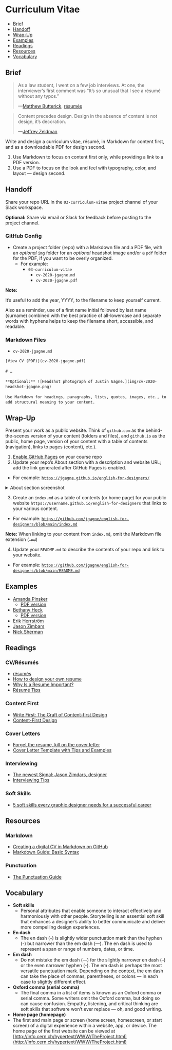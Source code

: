 # Curriculum Vitae

- [Brief](#brief)
- [Handoff](#handoff)
- [Wrap-Up](#wrap-up)
- [Examples](#examples)
- [Readings](#readings)
- [Resources](#resources)
- [Vocabulary](#vocabulary)

## Brief

> As a law student, I went on a few job interviews. At one, the interviewer’s first comment was “It’s so unusual that I see a résumé without any typos.”
>
>—[Matthew Butterick](https://practicaltypography.com), [résumés](https://practicaltypography.com/resumes.html)

> Content precedes design. Design in the absence of content is not design, it’s decoration.
>
>—[Jeffrey Zeldman](https://twitter.com/zeldman/status/804159148?lang=en)

Write and design a curriculum vitae, résumé, in Markdown for content first, and as a downloadable PDF for design second.

1. Use Markdown to focus on content first only, while providing a link to a PDF version.
2. Use a PDF to focus on the look and feel with typography, color, and layout — design second.

## Handoff

Share your repo URL in the `03-curriculum-vitae` project channel of your Slack workspace.

**Optional:** Share via email or Slack for feedback before posting to the project channel.

### GitHub Config

- Create a project folder (repo) with a Markdown file and a PDF file, with an *optional* `img` folder for an *optional* headshot image and/or a `pdf` folder for the PDF, if you want to be overly organized.
  - For example:
    - `03-curriculum-vitae`
      - `cv-2020-jgagne.md`
      - `cv-2020-jgagne.pdf`

**Note:**

It’s useful to add the year, YYYY, to the filename to keep yourself current.

Also as a reminder, use of a first name initial followed by last name (surname) combined with the best practice of all-lowercase and separate words with hyphens helps to keep the filename short, accessible, and readable.

### Markdown Files

- `cv-2020-jgagne.md`

```
[View CV (PDF)](cv-2020-jgagne.pdf)

# …

**Optional:** ![Headshot photograph of Justin Gagne.](img/cv-2020-headshot-jgagne.png)

Use Markdown for headings, paragraphs, lists, quotes, images, etc., to add structural meaning to your content.

```
## Wrap-Up

Present your work as a public website. Think of `github.com` as the behind-the-scenes version of your content (folders and files), and `github.io` as the public, home page, version of your content with a table of contents (navigation), links to pages (content), etc.).

1. [Enable GitHub Pages](https://docs.github.com/en/free-pro-team@latest/github/working-with-github-pages/configuring-a-publishing-source-for-your-github-pages-site#choosing-a-publishing-source) on your course repo
2. Update your repo’s About section with a description and website URL; add the link generated after GitHub Pages is enabled.
 - For example: [`https://jgagne.github.io/english-for-designers/`](https://jgagne.github.io/english-for-designers/)

<details>
<summary>About section screenshot</summary>

![Screenshot of GitHub Pages About description and website content.](./img/03-github-about-section.png)

</details>

3. Create an `index.md` as a table of contents (or home page) for your public website `https://username.github.io/english-for-designers` that links to your various content.
- For example: [`https://github.com/jgagne/english-for-designers/blob/main/index.md`](https://github.com/jgagne/english-for-designers/blob/main/index.md)

**Note:** When linking to your content from `index.md`, omit the Markdown file extension (<del>`.md`</del>)

4. Update your `README.md` to describe the contents of your repo and link to your website.
 - For example: [`https://github.com/jgagne/english-for-designers/blob/main/README.md`](https://github.com/jgagne/english-for-designers/blob/main/README.md)

## Examples

- [Amanda Pinsker](https://amandapinsker.com)
  - [PDF version](https://amandapinsker.com/pinsker-resume-2020.pdf)
- [Bethany Heck](https://heckhouse.com/about/)
  - [PDF version](https://www.dropbox.com/s/r765mszd44pdgbq/BethanyHeckresume.pdf)
- [Erik Herrström](https://erikherrstrom.com/about.php)
- [Jason Zimbars](http://jasonzimdars.com/resume.html)
- [Nick Sherman](https://nicksherman.com)

## Readings

### CV/Résumés

- [résumés](https://practicaltypography.com/resumes.html)
- [How to design your own resume](https://uxdesign.cc/how-to-design-your-resumes-3b86ff7d9f76)
- [Why Is a Resume Important?](https://www.indeed.com/career-advice/resumes-cover-letters/why-is-a-resume-important)
- [Résumé Tips](https://thegymnasium.com/jobs#resume-tips)

### Content First

- [Write First: The Craft of Content-first Design](https://medium.com/google-design/write-first-the-craft-of-content-first-design-d9460d567947)
- [Content-First Design](https://alistapart.com/blog/post/content-first-design/)

### Cover Letters

- [Forget the resume, kill on the cover letter](https://signalvnoise.com/posts/1748-forget-the-resume-kill-on-the-cover-letter)
- [Cover Letter Template with Tips and
Examples](https://www.indeed.com/career-advice/resumes-cover-letters/cover-letter-template)

### Interviewing

- [The newest Signal: Jason Zimdars, designer](https://signalvnoise.com/posts/1726-the-newest-signal-jason-zimdars-designer)
- [Interviewing Tips](https://thegymnasium.com/jobs#interviewing-tips)

### Soft Skills

- [5 soft skills every graphic designer needs for a successful career](https://dribbble.com/stories/2020/08/25/graphic-designer-soft-skills)

## Resources

### Markdown

- [Creating a digital CV in Markdown on GitHub](https://workwithcarolyn.com/blog/digital-cv-guide)
- [Markdown Guide: Basic Syntax](https://www.markdownguide.org/basic-syntax/)

### Punctuation

- [The Punctuation Guide](https://www.thepunctuationguide.com)

## Vocabulary

- **Soft skills**
  - Personal attributes that enable someone to interact effectively and harmoniously with other people. Storytelling is an essential soft skill that enhances a designer’s ability to better communicate and deliver more compelling design experiences.
- **En dash**
  - The en dash (–) is slightly wider punctuation mark than the hyphen (-) but narrower than the em dash (—). The en dash is used to represent a span or range of numbers, dates, or time.
- **Em dash**
  - Do not mistake the em dash (—) for the slightly narrower en dash (–) or the even narrower hyphen (-). The em dash is perhaps the most versatile punctuation mark. Depending on the context, the em dash can take the place of commas, parentheses, or colons⁠ — in each case to slightly different effect.
- **Oxford comma (serial comma)**
  - The final comma in a list of items is known as an Oxford comma or serial comma. Some writers omit the Oxford comma, but doing so can cause confusion. Empathy, listening, and critical thinking are soft skills that software won’t ever replace — oh, and good writing.
- **Home page (homepage)**
 - The first and main page or screen (home screen, homescreen, or start screen) of a digital experience within a website, app, or device. The home page of the first website can be viewed at [http://info.cern.ch/hypertext/WWW/TheProject.html](http://info.cern.ch/hypertext/WWW/TheProject.html)
